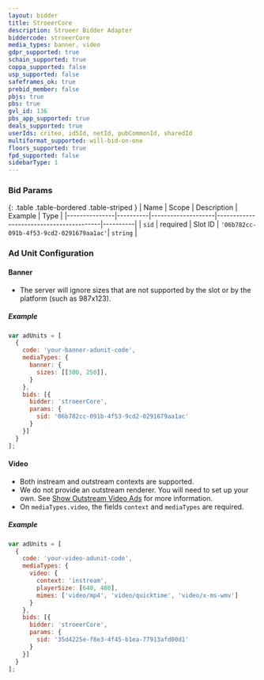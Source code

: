 ```yaml
---
layout: bidder
title: StroeerCore
description: Stroeer Bidder Adapter
biddercode: stroeerCore
media_types: banner, video
gdpr_supported: true
schain_supported: true
coppa_supported: false
usp_supported: false
safeframes_ok: true
prebid_member: false
pbjs: true
pbs: true
gvl_id: 136
pbs_app_supported: true
deals_supported: true
userIds: criteo, id5Id, netId, pubCommonId, sharedId
multiformat_supported: will-bid-on-one
floors_supported: true
fpd_supported: false
sidebarType: 1
---
```


### Bid Params

{: .table .table-bordered .table-striped }
| Name          | Scope    | Description        | Example                                 | Type     |
|---------------|----------|--------------------|-----------------------------------------|----------|
| `sid`         | required | Slot ID            | `'06b782cc-091b-4f53-9cd2-0291679aa1ac'`| `string` |

### Ad Unit Configuration

#### Banner

* The server will ignore sizes that are not supported by the slot or by the platform (such as 987x123).

##### Example

```javascript
var adUnits = [
  { 
    code: 'your-banner-adunit-code',
    mediaTypes: {
      banner: {
        sizes: [[300, 250]],
      }
    },
    bids: [{
      bidder: 'stroeerCore',
      params: {
        sid: '06b782cc-091b-4f53-9cd2-0291679aa1ac'
      }    
    }]
  }
];
```

#### Video

* Both instream and outstream contexts are supported.
* We do not provide an outstream renderer. You will need to set up your own. See [Show Outstream Video Ads](/dev-docs/show-outstream-video-ads.html) for more information.
* On `mediaTypes.video`, the fields `context` and `mediaTypes` are required.

##### Example

```javascript
var adUnits = [
  {
    code: 'your-video-adunit-code',
    mediaTypes: {
      video: {
        context: 'instream',
        playerSize: [640, 480],
        mimes: ['video/mp4', 'video/quicktime', 'video/x-ms-wmv']
      }
    },
    bids: [{
      bidder: 'stroeerCore',
      params: {
        sid: '35d4225e-f8e3-4f45-b1ea-77913afd00d1'
      }
    }]
  }
];
```
